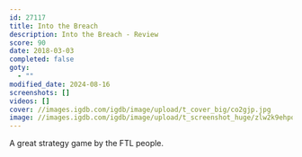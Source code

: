 ```yaml
---
id: 27117
title: Into the Breach
description: Into the Breach - Review
score: 90
date: 2018-03-03
completed: false
goty:
  - ""
modified_date: 2024-08-16
screenshots: []
videos: []
cover: //images.igdb.com/igdb/image/upload/t_cover_big/co2gjp.jpg
image: //images.igdb.com/igdb/image/upload/t_screenshot_huge/zlw2k9ehpqpxs5dafguo.jpg
---
```

A great strategy game by the FTL people.